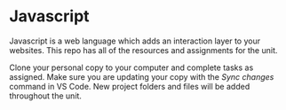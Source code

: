 # Javascript

Javascript is a web language which adds an interaction layer to your websites. This repo has all of the resources and assignments for the unit.

Clone your personal copy to your computer and complete tasks as assigned. Make sure you are updating your copy with the _Sync changes_ command in VS Code. New project folders and files will be added throughout the unit.
